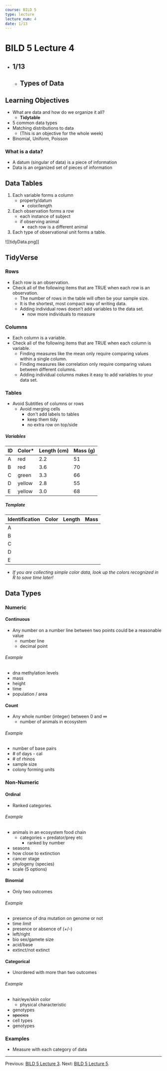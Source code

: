 ```yaml
---
course: BILD 5
type: lecture
lecture_num: 4
date: 1/13
---
```


# BILD 5 Lecture 4
- ## 1/13
	- ## Types of Data

## Learning Objectives

- What are data and how do we organize it all?
	- **Tidytable**
- 5 common data types
- Matching distributions to data 
	- (This is an objective for the whole week)
- Binomial, Uniform, Poisson

### What is a data?

- A datum (singular of data) is a piece of information
- Data is an organized set of pieces of information

## Data Tables

1. Each variable forms a column
	- property/datum
		- color/length
2. Each observation forms a row
	- each instance of subject
	- if observing animal
		- each row is a different animal
3. Each type of observational unit forms a table.

![[tidyData.png]]

## TidyVerse

### Rows

- Each row is an observation.
- Check all of the following items that are TRUE when each row is an observation.
	- The number of rows in the table will often be your sample size.
	- It is the shortest, most compact way of writing data.
	- Adding individual rows doesn’t add variables to the data set.
		- now more individuals to measure

### Columns

- Each column is a variable.
- Check all of the following items that are TRUE when each column is variable.
	- Finding measures like the mean only require comparing values within a single column.
	- Finding measures like correlation only require comparing values between different columns.
	- Adding individual columns makes it easy to add variables to your data set.

### Tables

- Avoid Subtitles of columns or rows
	- Avoid merging cells
		- don't add labels to tables
		- keep them tidy
		- no extra row on top/side
##### Variables
| ID  | Color* | Length (cm) | Mass (g) |
| --- | ------ | ----------- | -------- |
| A   | red    | 2.2         | 51       |
| B   | red    | 3.6         | 70       |
| C   | green  | 3.3         | 66       |
| D   | yellow | 2.8         | 55       |
| E   | yellow | 3.0         | 68       |
##### Template
| Identification | Color | Length | Mass |
|----------------|-------|---------|------|
| A              |       |         |      |
| B              |       |         |      |
| C              |       |         |      |
| D              |       |         |      |
| E              |       |         |      |
- *If you are collecting simple color data, look up the colors recognized in R to save time later!*

## Data Types

### Numeric
#### Continuous
- Any number on a number line between two points could be a reasonable value
	- number line
	- decimal point
###### Example
- dna methylation levels
- mass
- height
- time
- population / area
#### Count
- Any whole number (integer) between 0 and ∞
	- number of animals in ecosystem
###### Example
- number of base pairs
- \# of days - cal
- \# of rhinos
- sample size
- colony forming units

### Non-Numeric
#### Ordinal
- Ranked categories.
###### Example
- animals in an ecosystem food chain
	- categories = predator/prey etc 
		- ranked by number
- seasons
- how close to extinction
- cancer stage
- phylogeny (species)
- scale (5 options)
#### Binomial
- Only two outcomes
###### Example
- presence of dna mutation on genome or not
- time *limit*
- presence or absence of (\+\/\-)
- left/right
- bio sex/gamete size
- acid/base
- extinct/not extinct
#### Categorical
- Unordered with more than two outcomes
###### Example
- hair/eye/skin color
	- physical characteristic
- genotypes
- ~~species~~
- cell types
- genotypes

### Examples
- Measure with each category of data

---

Previous: [BILD 5 Lecture 3](BILD_5_LE_3.md).
Next: [BILD 5 Lecture 5](BILD_5_LE_5.md).